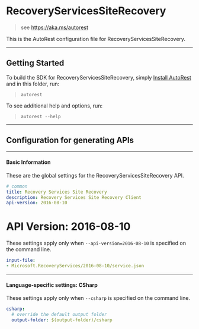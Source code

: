 # RecoveryServicesSiteRecovery
    
> see https://aka.ms/autorest

This is the AutoRest configuration file for RecoveryServicesSiteRecovery.



---
## Getting Started 
To build the SDK for RecoveryServicesSiteRecovery, simply [Install AutoRest](https://aka.ms/autorest/install) and in this folder, run:

> `autorest`

To see additional help and options, run:

> `autorest --help`
---

## Configuration for generating APIs


---
#### Basic Information 
These are the global settings for the RecoveryServicesSiteRecovery API.

``` yaml
# common 
title: Recovery Services Site Recovery
description: Recovery Services Site Recovery Client
api-version: 2016-08-10

```


# API Version: 2016-08-10

These settings apply only when `--api-version=2016-08-10` is specified on the command line.

``` yaml $(api-version) == '2016-08-10'
input-file:
- Microsoft.RecoveryServices/2016-08-10/service.json

```


---
#### Language-specific settings: CSharp

These settings apply only when `--csharp` is specified on the command line.

``` yaml $(csharp)
csharp:
  # override the default output folder
  output-folder: $(output-folder)/csharp
```

